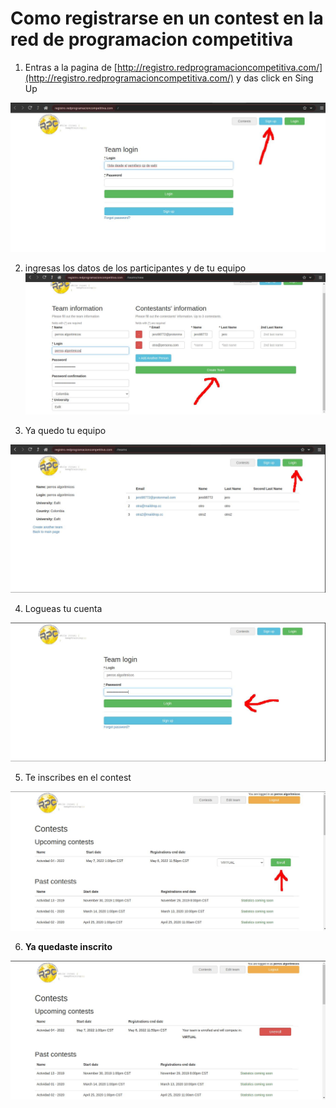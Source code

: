 # Como registrarse en un contest en la red de programacion competitiva 

1. Entras a la pagina de [http://registro.redprogramacioncompetitiva.com/](http://registro.redprogramacioncompetitiva.com/) y das click en Sing Up

![signup](https://raw.githubusercontent.com/semillero-competiva-EAFIT/docs/main/misc/img/rpc/1.jpg)

2. ingresas los datos de los participantes y de tu equipo
![teams](https://raw.githubusercontent.com/semillero-competiva-EAFIT/docs/main/misc/img/rpc/2.jpg)

3. Ya quedo tu equipo

![nombre](https://raw.githubusercontent.com/semillero-competiva-EAFIT/docs/main/misc/img/rpc/3.jpg)

4. Logueas tu cuenta

![añadir integrantes](https://raw.githubusercontent.com/semillero-competiva-EAFIT/docs/main/misc/img/rpc/4.jpg)

5. Te inscribes en el contest

![inscripcion](https://raw.githubusercontent.com/semillero-competiva-EAFIT/docs/main/misc/img/rpc/5.jpg)

6. **Ya quedaste inscrito**

![registro](https://raw.githubusercontent.com/semillero-competiva-EAFIT/docs/main/misc/img/rpc/6.jpg)

